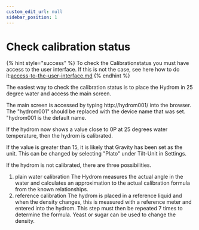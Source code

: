 ```yaml
---
custom_edit_url: null
sidebar_position: 1
---
```


# Check calibration status



{% hint style="success" %}
To check the Calibrationstatus you must have access to the user interface. If this is not the case, see here how to do it:[access-to-the-user-interface.md](../getting-started/access-to-the-user-interface.md "mention")
{% endhint %}

The easiest way to check the calibration status is to place the Hydrom in 25 degree water and access the main screen.

The main screen is accessed by typing http://hydrom001/ into the browser.
The "hydrom001" should be replaced with the device name that was set.
"hydrom001 is the default name.

If the hydrom now shows a value close to 0P at 25 degrees water temperature, then the hydrom is calibrated.

If the value is greater than 15, it is likely that Gravity has been set as the unit.
This can be changed by selecting "Plato" under Tilt-Unit in Settings.

If the hydrom is not calibrated, there are three possibilities.
1. plain water calibration
The Hydrom measures the actual angle in the water and calculates an approximation to the actual calibration formula from the known relationships.
2. reference calibration
The hydrom is placed in a reference liquid and when the density changes, this is measured with a reference meter and entered into the hydrom.
This step must then be repeated 7 times to determine the formula.
Yeast or sugar can be used to change the density.
